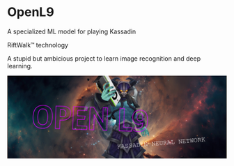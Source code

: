 # OpenL9
A specialized ML model for playing Kassadin

RiftWalk™ technology

A stupid but ambicious project to learn image recognition and deep learning.

![Open L9 banner with Kassadin holding a GPU](imgs/BANNER.png)
